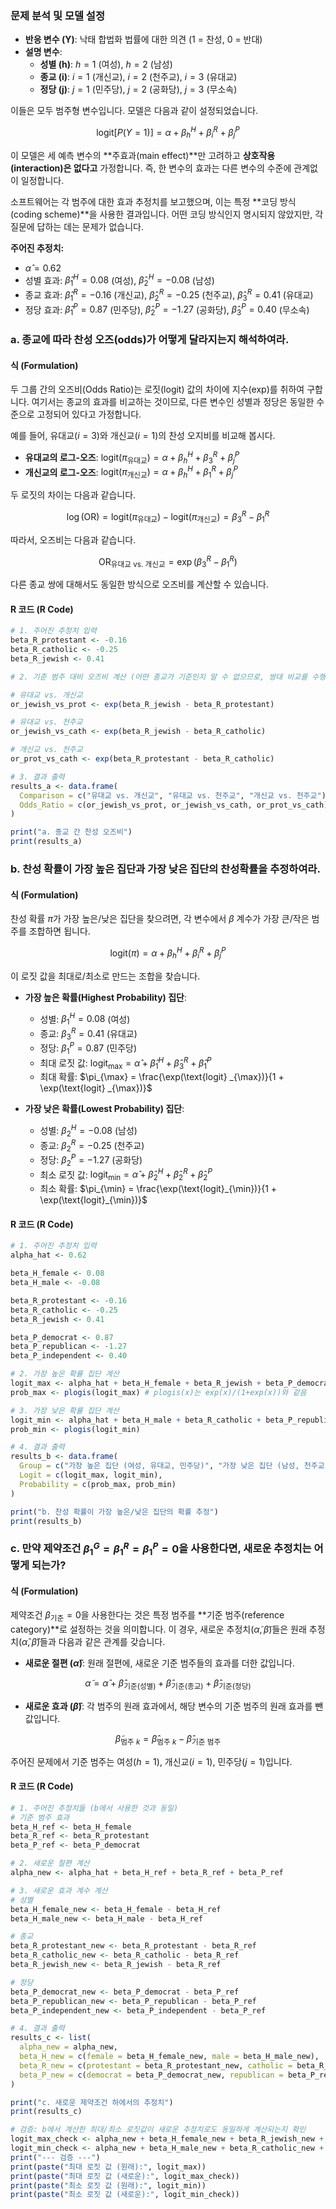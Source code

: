 ### **문제 분석 및 모델 설정**

*   **반응 변수 (Y)**: 낙태 합법화 법률에 대한 의견 (1 = 찬성, 0 = 반대)
*   **설명 변수**:
    *   **성별 (h)**: $h=1$ (여성), $h=2$ (남성)
    *   **종교 (i)**: $i=1$ (개신교), $i=2$ (천주교), $i=3$ (유대교)
    *   **정당 (j)**: $j=1$ (민주당), $j=2$ (공화당), $j=3$ (무소속)

이들은 모두 범주형 변수입니다. 모델은 다음과 같이 설정되었습니다.

$$ \text{logit}[P(Y=1)] = \alpha + \beta_h^H + \beta_i^R + \beta_j^P $$

이 모델은 세 예측 변수의 **주효과(main effect)**만 고려하고 **상호작용(interaction)은 없다고** 가정합니다. 즉, 한 변수의 효과는 다른 변수의 수준에 관계없이 일정합니다.

소프트웨어는 각 범주에 대한 효과 추정치를 보고했으며, 이는 특정 **코딩 방식(coding scheme)**을 사용한 결과입니다. 어떤 코딩 방식인지 명시되지 않았지만, 각 질문에 답하는 데는 문제가 없습니다.

**주어진 추정치:**
*   $\hat{\alpha} = 0.62$
*   성별 효과: $\hat{\beta}_1^H=0.08$ (여성), $\hat{\beta}_2^H=-0.08$ (남성)
*   종교 효과: $\hat{\beta}_1^R=-0.16$ (개신교), $\hat{\beta}_2^R=-0.25$ (천주교), $\hat{\beta}_3^R=0.41$ (유대교)
*   정당 효과: $\hat{\beta}_1^P=0.87$ (민주당), $\hat{\beta}_2^P=-1.27$ (공화당), $\hat{\beta}_3^P=0.40$ (무소속)

### **a. 종교에 따라 찬성 오즈(odds)가 어떻게 달라지는지 해석하여라.**

#### **식 (Formulation)**

두 그룹 간의 오즈비(Odds Ratio)는 로짓(logit) 값의 차이에 지수(exp)를 취하여 구합니다. 여기서는 종교의 효과를 비교하는 것이므로, 다른 변수인 성별과 정당은 동일한 수준으로 고정되어 있다고 가정합니다.

예를 들어, 유대교($i=3$)와 개신교($i=1$)의 찬성 오지비를 비교해 봅시다.
*   **유대교의 로그-오즈**: $\text{logit}(\pi_{\text{유대교}}) = \alpha + \beta_h^H + \beta_3^R + \beta_j^P$
*   **개신교의 로그-오즈**: $\text{logit}(\pi_{\text{개신교}}) = \alpha + \beta_h^H + \beta_1^R + \beta_j^P$

두 로짓의 차이는 다음과 같습니다.

$$ \log(\text{OR}) = \text{logit}(\pi_{\text{유대교}}) - \text{logit}(\pi_{\text{개신교}}) = \beta_3^R - \beta_1^R $$

따라서, 오즈비는 다음과 같습니다.

$$ \text{OR}_{\text{유대교 vs. 개신교}} = \exp(\beta_3^R - \beta_1^R) $$

다른 종교 쌍에 대해서도 동일한 방식으로 오즈비를 계산할 수 있습니다.

#### **R 코드 (R Code)**

```R
# 1. 주어진 추정치 입력
beta_R_protestant <- -0.16
beta_R_catholic <- -0.25
beta_R_jewish <- 0.41

# 2. 기준 범주 대비 오즈비 계산 (어떤 종교가 기준인지 알 수 없으므로, 쌍대 비교를 수행)

# 유대교 vs. 개신교
or_jewish_vs_prot <- exp(beta_R_jewish - beta_R_protestant)

# 유대교 vs. 천주교
or_jewish_vs_cath <- exp(beta_R_jewish - beta_R_catholic)

# 개신교 vs. 천주교
or_prot_vs_cath <- exp(beta_R_protestant - beta_R_catholic)

# 3. 결과 출력
results_a <- data.frame(
  Comparison = c("유대교 vs. 개신교", "유대교 vs. 천주교", "개신교 vs. 천주교"),
  Odds_Ratio = c(or_jewish_vs_prot, or_jewish_vs_cath, or_prot_vs_cath)
)

print("a. 종교 간 찬성 오즈비")
print(results_a)
```

### **b. 찬성 확률이 가장 높은 집단과 가장 낮은 집단의 찬성확률을 추정하여라.**

#### **식 (Formulation)**

찬성 확률 $\pi$가 가장 높은/낮은 집단을 찾으려면, 각 변수에서 $\beta$ 계수가 가장 큰/작은 범주를 조합하면 됩니다.

$$ \text{logit}(\pi) = \alpha + \beta_h^H + \beta_i^R + \beta_j^P $$

이 로짓 값을 최대로/최소로 만드는 조합을 찾습니다.

*   **가장 높은 확률(Highest Probability) 집단**:
    *   성별: $\beta _1^H=0.08$ (여성)
    *   종교: $\beta _3^R=0.41$ (유대교)
    *   정당: $\beta _1^P=0.87$ (민주당)
    *   최대 로짓 값: $\text{logit} _{\max} = \hat{\alpha} + \hat{\beta} _1^H + \hat{\beta} _3^R + \hat{\beta} _1^P$
    *   최대 확률: $\pi_{\max} = \frac{\exp(\text{logit} _{\max})}{1 + \exp(\text{logit} _{\max})}$

*   **가장 낮은 확률(Lowest Probability) 집단**:
    *   성별: $\beta_2^H=-0.08$ (남성)
    *   종교: $\beta_2^R=-0.25$ (천주교)
    *   정당: $\beta_2^P=-1.27$ (공화당)
    *   최소 로짓 값: $\text{logit}_{\min} = \hat{\alpha} + \hat{\beta}_2^H + \hat{\beta}_2^R + \hat{\beta}_2^P$
    *   최소 확률: $\pi_{\min} = \frac{\exp(\text{logit}_{\min})}{1 + \exp(\text{logit}_{\min})}$

#### **R 코드 (R Code)**

```R
# 1. 주어진 추정치 입력
alpha_hat <- 0.62

beta_H_female <- 0.08
beta_H_male <- -0.08

beta_R_protestant <- -0.16
beta_R_catholic <- -0.25
beta_R_jewish <- 0.41

beta_P_democrat <- 0.87
beta_P_republican <- -1.27
beta_P_independent <- 0.40

# 2. 가장 높은 확률 집단 계산
logit_max <- alpha_hat + beta_H_female + beta_R_jewish + beta_P_democrat
prob_max <- plogis(logit_max) # plogis(x)는 exp(x)/(1+exp(x))와 같음

# 3. 가장 낮은 확률 집단 계산
logit_min <- alpha_hat + beta_H_male + beta_R_catholic + beta_P_republican
prob_min <- plogis(logit_min)

# 4. 결과 출력
results_b <- data.frame(
  Group = c("가장 높은 집단 (여성, 유대교, 민주당)", "가장 낮은 집단 (남성, 천주교, 공화당)"),
  Logit = c(logit_max, logit_min),
  Probability = c(prob_max, prob_min)
)

print("b. 찬성 확률이 가장 높은/낮은 집단의 확률 추정")
print(results_b)
```

### **c. 만약 제약조건 $\beta_1^G = \beta_1^R = \beta_1^P = 0$을 사용한다면, 새로운 추정치는 어떻게 되는가?**

#### **식 (Formulation)**

제약조건 $\beta_{\text{기준}}=0$을 사용한다는 것은 특정 범주를 **기준 범주(reference category)**로 설정하는 것을 의미합니다. 이 경우, 새로운 추정치($\tilde{\alpha}, \tilde{\beta}$)들은 원래 추정치($\hat{\alpha}, \hat{\beta}$)들과 다음과 같은 관계를 갖습니다.

*   **새로운 절편 ($\tilde{\alpha}$)**: 원래 절편에, 새로운 기준 범주들의 효과를 더한 값입니다.

$$ \tilde{\alpha} = \hat{\alpha} + \hat{\beta}_{\text{기준(성별)}} + \hat{\beta}_{\text{기준(종교)}} + \hat{\beta}_{\text{기준(정당)}} $$

*   **새로운 효과 ($\tilde{\beta}$)**: 각 범주의 원래 효과에서, 해당 변수의 기준 범주의 원래 효과를 뺀 값입니다.

$$ \tilde{\beta}_{\text{범주 } k} = \hat{\beta}_{\text{범주 } k} - \hat{\beta}_{\text{기준 범주}} $$

주어진 문제에서 기준 범주는 여성($h=1$), 개신교($i=1$), 민주당($j=1$)입니다.

#### **R 코드 (R Code)**

```R
# 1. 주어진 추정치들 (b에서 사용한 것과 동일)
# 기준 범주 효과
beta_H_ref <- beta_H_female
beta_R_ref <- beta_R_protestant
beta_P_ref <- beta_P_democrat

# 2. 새로운 절편 계산
alpha_new <- alpha_hat + beta_H_ref + beta_R_ref + beta_P_ref

# 3. 새로운 효과 계수 계산
# 성별
beta_H_female_new <- beta_H_female - beta_H_ref
beta_H_male_new <- beta_H_male - beta_H_ref

# 종교
beta_R_protestant_new <- beta_R_protestant - beta_R_ref
beta_R_catholic_new <- beta_R_catholic - beta_R_ref
beta_R_jewish_new <- beta_R_jewish - beta_R_ref

# 정당
beta_P_democrat_new <- beta_P_democrat - beta_P_ref
beta_P_republican_new <- beta_P_republican - beta_P_ref
beta_P_independent_new <- beta_P_independent - beta_P_ref

# 4. 결과 출력
results_c <- list(
  alpha_new = alpha_new,
  beta_H_new = c(female = beta_H_female_new, male = beta_H_male_new),
  beta_R_new = c(protestant = beta_R_protestant_new, catholic = beta_R_catholic_new, jewish = beta_R_jewish_new),
  beta_P_new = c(democrat = beta_P_democrat_new, republican = beta_P_republican_new, independent = beta_P_independent_new)
)

print("c. 새로운 제약조건 하에서의 추정치")
print(results_c)

# 검증: b에서 계산한 최대/최소 로짓값이 새로운 추정치로도 동일하게 계산되는지 확인
logit_max_check <- alpha_new + beta_H_female_new + beta_R_jewish_new + beta_P_democrat_new
logit_min_check <- alpha_new + beta_H_male_new + beta_R_catholic_new + beta_P_republican_new
print("--- 검증 ---")
print(paste("최대 로짓 값 (원래):", logit_max))
print(paste("최대 로짓 값 (새로운):", logit_max_check))
print(paste("최소 로짓 값 (원래):", logit_min))
print(paste("최소 로짓 값 (새로운):", logit_min_check))
```
